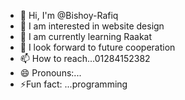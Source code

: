 - 👋 Hi, I'm @Bishoy-Rafiq
- 👀 I am interested in website design
- 🌱 I am currently learning Raakat
- 💞️ I look forward to future cooperation
- 📫 How to reach...01284152382
- 😄 Pronouns:...
- ⚡Fun fact: ...programming

<!---
bishoy-rafiq/bishoy-rafiq is a ✨ special ✨ repository because its `README.md` (this file) appears on your GitHub profile.
You can click the Preview link to take a look at your changes.
--->
